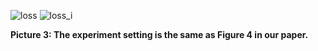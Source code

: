 ![loss](https://github.com/user-attachments/assets/7d61ec9f-acd7-4f3c-9559-89c78cca8008) ![loss_i](https://github.com/user-attachments/assets/8e5f88fb-2c21-4b65-9f77-28b77cfd45b6)

**Picture 3: The experiment setting is the same as Figure 4 in our paper.**
